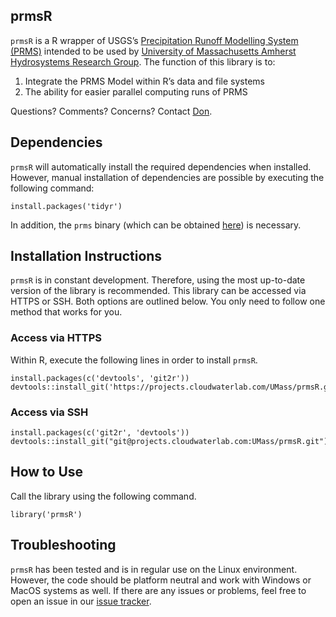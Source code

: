 prmsR
-----

`prmsR` is a R wrapper of USGS’s [Precipitation Runoff Modelling System
(PRMS)](https://wwwbrr.cr.usgs.gov/projects/SW_MoWS/PRMS.html) intended
to be used by [University of Massachusetts Amherst Hydrosystems Research
Group](http://blogs.umass.edu/hydrosystems/). The function of this
library is to:

1.  Integrate the PRMS Model within R’s data and file systems
2.  The ability for easier parallel computing runs of PRMS

Questions? Comments? Concerns? Contact [Don](mailto:donpark@umass.edu).

Dependencies
------------

`prmsR` will automatically install the required dependencies when
installed. However, manual installation of dependencies are possible by
executing the following command:

    install.packages('tidyr')

In addition, the `prms` binary (which can be obtained
[here](https://www.usgs.gov/software/precipitation-runoff-modeling-system-prms-0))
is necessary.

Installation Instructions
-------------------------

`prmsR` is in constant development. Therefore, using the most up-to-date
version of the library is recommended. This library can be accessed via
HTTPS or SSH. Both options are outlined below. You only need to follow
one method that works for you.

### Access via HTTPS

Within R, execute the following lines in order to install `prmsR`.

    install.packages(c('devtools', 'git2r'))
    devtools::install_git('https://projects.cloudwaterlab.com/UMass/prmsR.git')

### Access via SSH

    install.packages(c('git2r', 'devtools'))
    devtools::install_git("git@projects.cloudwaterlab.com:UMass/prmsR.git")

How to Use
----------

Call the library using the following command.

    library('prmsR')

Troubleshooting
---------------

`prmsR` has been tested and is in regular use on the Linux environment.
However, the code should be platform neutral and work with Windows or
MacOS systems as well. If there are any issues or problems, feel free to
open an issue in our [issue
tracker](https://projects.cloudwaterlab.com/UMass/prmsR/issues).
